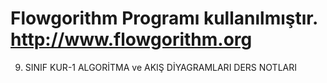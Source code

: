 # Flowgorithm Programı kullanılmıştır. http://www.flowgorithm.org
9. SINIF KUR-1 ALGORİTMA ve AKIŞ DİYAGRAMLARI DERS NOTLARI
